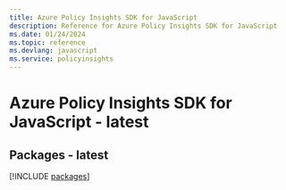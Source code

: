 ```yaml
---
title: Azure Policy Insights SDK for JavaScript
description: Reference for Azure Policy Insights SDK for JavaScript
ms.date: 01/24/2024
ms.topic: reference
ms.devlang: javascript
ms.service: policyinsights
---
```

# Azure Policy Insights SDK for JavaScript - latest
## Packages - latest
[!INCLUDE [packages](policy-insights-index.md)]